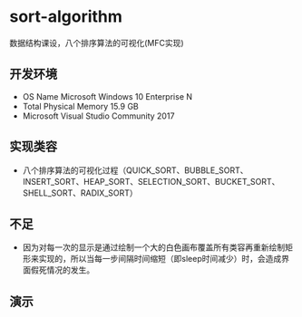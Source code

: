 # sort-algorithm
数据结构课设，八个排序算法的可视化(MFC实现)

## 开发环境
- OS Name	Microsoft Windows 10 Enterprise N
- Total Physical Memory	15.9 GB
- Microsoft Visual Studio Community 2017

## 实现类容
- 八个排序算法的可视化过程（QUICK_SORT、BUBBLE_SORT、INSERT_SORT、HEAP_SORT、SELECTION_SORT、BUCKET_SORT、SHELL_SORT、RADIX_SORT）

## 不足

- 因为对每一次的显示是通过绘制一个大的白色画布覆盖所有类容再重新绘制矩形来实现的，所以当每一步间隔时间缩短（即sleep时间减少）时，会造成界面假死情况的发生。

## 演示
